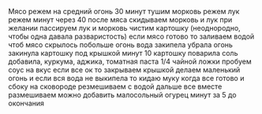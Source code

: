 Мясо режем
на средний огонь
30 минут тушим
морковь режем 
лук режем
минут через 40 после мяса 
скидываем морковь и лук
при желании пассируем лук и морковь
чистим картошку (неоднородно, чтобы одна давала разваристость)
если мясо готово 
то заливаем водой чтоб мясо скрылось
побольше огонь
вода закипела убрала огонь
закинула картошку под крышкой
минут 10 картошку поварила
соль добавила, куркума, аджика, томатная паста 1/4 чайной ложки
пробуем соус на вкус если все ок
то закрываем крышкой делаем маленький огонь и 
если вся вода не выкипела
то кидаю муку когда все готово и сбоку на сковороде резмешиваем с водой 
дальше все вместе размешиваем 
можно добавить малосольный огурец минут за 5 до окончания 
